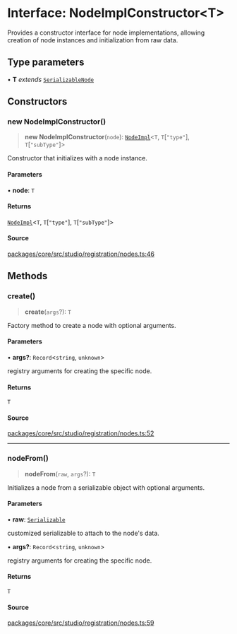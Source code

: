 # Interface: NodeImplConstructor\<T\>

Provides a constructor interface for node implementations,
allowing creation of node instances and initialization from raw data.

## Type parameters

• **T** *extends* [`SerializableNode`](../../../nodes/interfaces/SerializableNode.md)

## Constructors

### new NodeImplConstructor()

> **new NodeImplConstructor**(`node`): [`NodeImpl`](../../../nodes/base/classes/NodeImpl.md)\<`T`, `T`\[`"type"`\], `T`\[`"subType"`\]\>

Constructor that initializes with a node instance.

#### Parameters

• **node**: `T`

#### Returns

[`NodeImpl`](../../../nodes/base/classes/NodeImpl.md)\<`T`, `T`\[`"type"`\], `T`\[`"subType"`\]\>

#### Source

[packages/core/src/studio/registration/nodes.ts:46](https://github.com/VictorS67/encre/blob/c09849eb59af073bf23be826a912f2ba4f635f93/packages/core/src/studio/registration/nodes.ts#L46)

## Methods

### create()

> **create**(`args`?): `T`

Factory method to create a node with optional arguments.

#### Parameters

• **args?**: `Record`\<`string`, `unknown`\>

registry arguments for creating the specific node.

#### Returns

`T`

#### Source

[packages/core/src/studio/registration/nodes.ts:52](https://github.com/VictorS67/encre/blob/c09849eb59af073bf23be826a912f2ba4f635f93/packages/core/src/studio/registration/nodes.ts#L52)

***

### nodeFrom()

> **nodeFrom**(`raw`, `args`?): `T`

Initializes a node from a serializable object with optional arguments.

#### Parameters

• **raw**: [`Serializable`](../../../../load/serializable/classes/Serializable.md)

customized serializable to attach to the node's data.

• **args?**: `Record`\<`string`, `unknown`\>

registry arguments for creating the specific node.

#### Returns

`T`

#### Source

[packages/core/src/studio/registration/nodes.ts:59](https://github.com/VictorS67/encre/blob/c09849eb59af073bf23be826a912f2ba4f635f93/packages/core/src/studio/registration/nodes.ts#L59)

